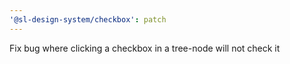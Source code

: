 ```yaml
---
'@sl-design-system/checkbox': patch
---
```


Fix bug where clicking a checkbox in a tree-node will not check it
